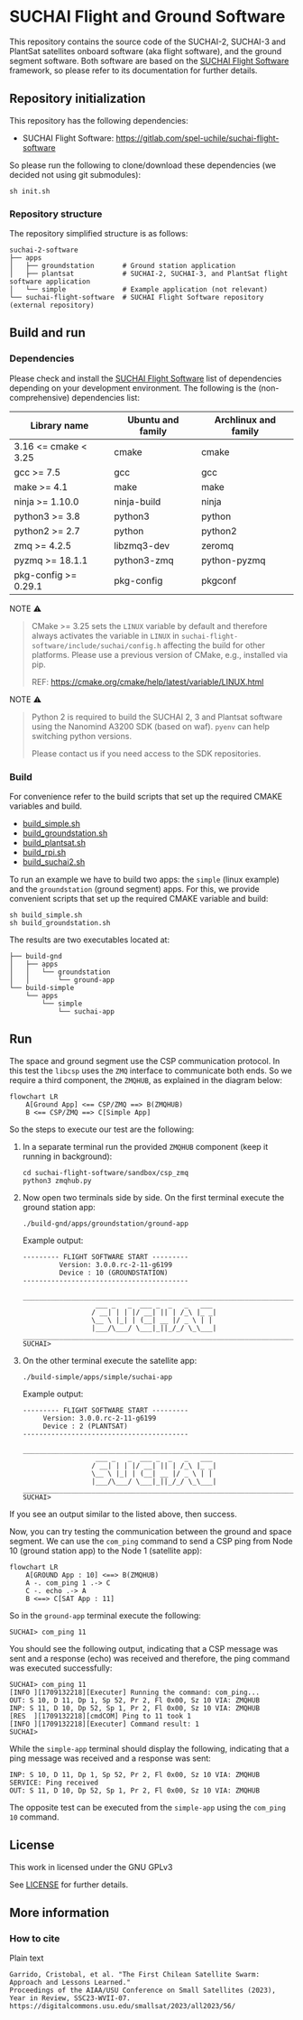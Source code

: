 # SUCHAI Flight and Ground Software

This repository contains the source code of the SUCHAI-2, SUCHAI-3 and PlantSat satellites onboard software (aka
flight software), and the ground segment software. Both software are based on the 
[SUCHAI Flight Software](https://gitlab.com/spel-uchile/suchai-flight-software) framework, so please refer to its 
documentation for further details.

## Repository initialization

This repository has the following dependencies:

- SUCHAI Flight Software: https://gitlab.com/spel-uchile/suchai-flight-software

So please run the following to clone/download these dependencies (we decided not using git submodules):

```shell
sh init.sh
```

### Repository structure

The repository simplified structure is as follows:

```shell
suchai-2-software
├── apps
│   ├── groundstation       # Ground station application
│   ├── plantsat            # SUCHAI-2, SUCHAI-3, and PlantSat flight software application
│   └── simple              # Example application (not relevant)
└── suchai-flight-software  # SUCHAI Flight Software repository (external repository)
```

## Build and run

### Dependencies

Please check and install the [SUCHAI Flight Software](https://gitlab.com/spel-uchile/suchai-flight-software) list of 
dependencies depending on your development environment. The following is the (non-comprehensive) dependencies list:

| Library name         | Ubuntu and family | Archlinux and family |
|----------------------|-------------------|----------------------|
| 3.16 <= cmake < 3.25 | cmake             | cmake                |
| gcc >= 7.5           | gcc               | gcc                  |
| make >= 4.1          | make              | make                 |
| ninja >= 1.10.0      | ninja-build       | ninja                |
| python3 >= 3.8       | python3           | python               |
| python2 >= 2.7       | python            | python2              |
| zmq >= 4.2.5         | libzmq3-dev       | zeromq               |
| pyzmq >= 18.1.1      | python3-zmq       | python-pyzmq         |
| pkg-config >= 0.29.1 | pkg-config        | pkgconf              |

NOTE ⚠️
> CMake >= 3.25 sets the `LINUX` variable by default and therefore always activates the variable in 
> `LINUX` in `suchai-flight-software/include/suchai/config.h` affecting the build for other platforms.
> Please use a previous version of CMake, e.g., installed via pip.
> 
> REF: https://cmake.org/cmake/help/latest/variable/LINUX.html

NOTE ⚠️
> Python 2 is required to build the SUCHAI 2, 3 and Plantsat software using the Nanomind A3200 SDK (based on waf).
> `pyenv` can help switching python versions.
> 
> Please contact us if you need access to the SDK repositories.

### Build

For convenience refer to the build scripts that set up the required CMAKE variables and build.

- [build_simple.sh](build_simple.sh)
- [build_groundstation.sh](build_groundstation.sh)
- [build_plantsat.sh](build_plantsat.sh)
- [build_rpi.sh](build_rpi.sh)
- [build_suchai2.sh](build_suchai2.sh)


To run an example we have to build two apps: the `simple` (linux example) and the `groundstation` (ground segment) apps.
For this, we provide convenient scripts that set up the required CMAKE variable and build:

```shell
sh build_simple.sh
sh build_groundstation.sh
```

The results are two executables located at:

```shell
├── build-gnd
│   ├── apps
│   │   └── groundstation
│   │       └── ground-app
└── build-simple
    └── apps
        └── simple
            └── suchai-app
```

## Run

The space and ground segment use the CSP communication protocol. In this test the `libcsp` uses the `ZMQ` interface 
to communicate both ends. So we require a third component, the `ZMQHUB`, as explained in the diagram below:

```mermaid
flowchart LR
    A[Ground App] <== CSP/ZMQ ==> B(ZMQHUB)
    B <== CSP/ZMQ ==> C[Simple App]
```

So the steps to execute our test are the following:

1. In a separate terminal run the provided `ZMQHUB` component (keep it running in background):

    ```shell
    cd suchai-flight-software/sandbox/csp_zmq
    python3 zmqhub.py
    ```

2. Now open two terminals side by side. On the first terminal execute the ground station app:

    ```shell
    ./build-gnd/apps/groundstation/ground-app
    ```
    
    Example output:

    ```
    --------- FLIGHT SOFTWARE START ---------
             Version: 3.0.0.rc-2-11-g6199
             Device : 10 (GROUNDSTATION)
    -----------------------------------------
   
    ______________________________________________________________________________
                      ___ _   _  ___ _  _   _   ___ 
                     / __| | | |/ __| || | /_\ |_ _|
                     \__ \ |_| | (__| __ |/ _ \ | | 
                     |___/\___/ \___|_||_/_/ \_\___|
    ______________________________________________________________________________
    SUCHAI>
    ```
   
3. On the other terminal execute the satellite app:

    ```shell
    ./build-simple/apps/simple/suchai-app
    ```
    
    Example output:

    ```
    --------- FLIGHT SOFTWARE START ---------
         Version: 3.0.0.rc-2-11-g6199
         Device : 2 (PLANTSAT)
    -----------------------------------------

    ______________________________________________________________________________
                      ___ _   _  ___ _  _   _   ___ 
                     / __| | | |/ __| || | /_\ |_ _|
                     \__ \ |_| | (__| __ |/ _ \ | | 
                     |___/\___/ \___|_||_/_/ \_\___|
    ______________________________________________________________________________
    SUCHAI>
    ```
   
If you see an output similar to the listed above, then success.

Now, you can try testing the communication between the ground and space segment. We can
use the `com_ping` command to send a CSP ping from Node 10 (ground station app) to the Node 1
(satellite app):

```mermaid
flowchart LR
    A[GROUND App : 10] <==> B(ZMQHUB)
    A -. com_ping 1 .-> C
    C -. echo .-> A
    B <==> C[SAT App : 11]
```

So in the `ground-app` terminal execute the following:

```shell
SUCHAI> com_ping 11
```

You should see the following output, indicating that a CSP message was sent and a 
response (echo) was received and therefore, the ping command was executed successfully: 

```shell
SUCHAI> com_ping 11
[INFO ][1709132218][Executer] Running the command: com_ping...
OUT: S 10, D 11, Dp 1, Sp 52, Pr 2, Fl 0x00, Sz 10 VIA: ZMQHUB
INP: S 11, D 10, Dp 52, Sp 1, Pr 2, Fl 0x00, Sz 10 VIA: ZMQHUB
[RES  ][1709132218][cmdCOM] Ping to 11 took 1
[INFO ][1709132218][Executer] Command result: 1
SUCHAI> 
```

While the `simple-app` terminal should display the following, indicating that a ping message
was received and a response was sent:

```shell
INP: S 10, D 11, Dp 1, Sp 52, Pr 2, Fl 0x00, Sz 10 VIA: ZMQHUB
SERVICE: Ping received
OUT: S 11, D 10, Dp 52, Sp 1, Pr 2, Fl 0x00, Sz 10 VIA: ZMQHUB
```

The opposite test can be executed from the `simple-app` using the `com_ping 10` command.

## License

This work in licensed under the GNU GPLv3

See [LICENSE](LICENSE) for further details.

## More information

### How to cite

Plain text
```
Garrido, Cristobal, et al. "The First Chilean Satellite Swarm: Approach and Lessons Learned." 
Proceedings of the AIAA/USU Conference on Small Satellites (2023), Year in Review, SSC23-WVII-07.
https://digitalcommons.usu.edu/smallsat/2023/all2023/56/
```